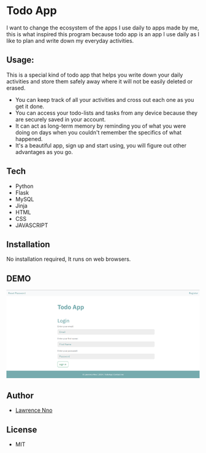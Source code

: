 # Todo App
I want to change the ecosystem of the apps I use daily to apps made by me, this is what inspired this program
because todo app is an app I use daily as I like to plan and write down my everyday activities.

## Usage:

This is a special kind of todo app that helps you write down your daily activities and store them safely away where it
will not be easily deleted or erased.
- You can keep track of all your activities and cross out each one as you get it done.
- You can access your todo-lists and tasks from any device because they are securely saved in your account.
- It can act as long-term memory by reminding you of what you were doing on days when you couldn't remember the specifics of what happened.
- It's a beautiful app, sign up and start using, you will figure out other advantages as you go.

## Tech
- Python
- Flask
- MySQL
- Jinja
- HTML
- CSS
- JAVASCRIPT

## Installation
No installation required, It runs on web browsers.

## DEMO
[![DEMO](https://github.com/Lawrence-Nno/todo_app/blob/master/static/image/todo-smallsize.png?raw=true)](https://todo.lawrence-nno.online)

## Author
- [Lawrence Nno](https://lawrence-nno.online)

## License
- MIT